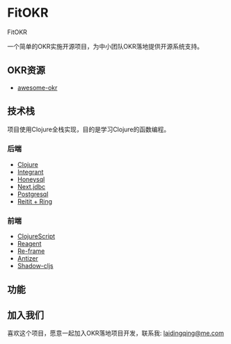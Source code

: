 # FitOKR

FitOKR

一个简单的OKR实施开源项目，为中小团队OKR落地提供开源系统支持。

## OKR资源

* [awesome-okr](https://github.com/domenicosolazzo/awesome-okr)

## 技术栈

项目使用Clojure全栈实现，目的是学习Clojure的函数编程。

### 后端

* [Clojure](http://clojure.org)
* [Integrant](https://github.com/weavejester/integrant)
* [Honeysql](https://github.com/seancorfield/honeysql)
* [Next.jdbc](https://github.com/seancorfield/next-jdbc)
* [Postgresql](https://www.postgresql.org)
* [Reitit + Ring](https://github.com/metosin/reitit/)

### 前端

* [ClojureScript](http://clojure.org)
* [Reagent](http://reagent-project.github.io)
* [Re-frame](http://day8.github.io/re-frame/re-frame/)
* [Antizer](https://github.com/christoph-frick/antizer)
* [Shadow-cljs](https://github.com/thheller/shadow-cljs)



## 功能


##



## 加入我们

喜欢这个项目，愿意一起加入OKR落地项目开发，联系我: laidingqing@me.com